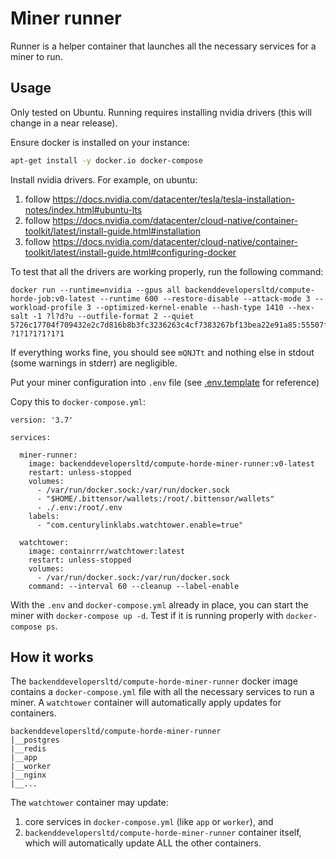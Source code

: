 # Miner runner

Runner is a helper container that launches all the necessary services for a miner to run.

## Usage

Only tested on Ubuntu. Running requires installing nvidia drivers (this will change in a near release).

Ensure docker is installed on your instance:

```bash
apt-get install -y docker.io docker-compose
```

Install nvidia drivers. For example, on ubuntu:

1. follow https://docs.nvidia.com/datacenter/tesla/tesla-installation-notes/index.html#ubuntu-lts
2. follow https://docs.nvidia.com/datacenter/cloud-native/container-toolkit/latest/install-guide.html#installation
3. follow https://docs.nvidia.com/datacenter/cloud-native/container-toolkit/latest/install-guide.html#configuring-docker

To test that all the drivers are working properly, run the following command:

```
docker run --runtime=nvidia --gpus all backenddevelopersltd/compute-horde-job:v0-latest --runtime 600 --restore-disable --attack-mode 3 --workload-profile 3 --optimized-kernel-enable --hash-type 1410 --hex-salt -1 ?l?d?u --outfile-format 2 --quiet 5726c17704f709432e2c7d816b8b3fc3236263c4cf7383267bf13bea22e91a85:55507f1971ff79d5 ?1?1?1?1?1?1
```


If everything works fine, you should see `mQNJTt` and nothing else in stdout (some warnings in stderr) 
are negligible.

Put your miner configuration into `.env` file (see [.env.template](.env.template) for reference)

Copy this to `docker-compose.yml`:

```
version: '3.7'

services:

  miner-runner:
    image: backenddevelopersltd/compute-horde-miner-runner:v0-latest
    restart: unless-stopped
    volumes:
      - /var/run/docker.sock:/var/run/docker.sock
      - "$HOME/.bittensor/wallets:/root/.bittensor/wallets"
      - ./.env:/root/.env
    labels:
      - "com.centurylinklabs.watchtower.enable=true"

  watchtower:
    image: containrrr/watchtower:latest
    restart: unless-stopped
    volumes:
      - /var/run/docker.sock:/var/run/docker.sock
    command: --interval 60 --cleanup --label-enable

```

With the `.env` and `docker-compose.yml` already in place, you can start the miner with `docker-compose up -d`.
Test if it is running properly with `docker-compose ps`.

## How it works

The `backenddevelopersltd/compute-horde-miner-runner` docker image contains a `docker-compose.yml` file with all the necessary services to run a miner.
A `watchtower` container will automatically apply updates for containers.

```
backenddevelopersltd/compute-horde-miner-runner
|__postgres
|__redis
|__app
|__worker
|__nginx
|__...
```

The `watchtower` container may update:
1) core services in `docker-compose.yml` (like `app` or `worker`), and
2) `backenddevelopersltd/compute-horde-miner-runner` container itself, which will automatically update ALL the other containers.
